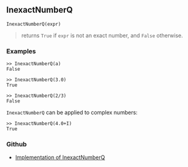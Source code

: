 ## InexactNumberQ

```
InexactNumberQ(expr)
```

> returns `True` if `expr` is not an exact number, and `False` otherwise.

### Examples

```
>> InexactNumberQ(a)
False
 
>> InexactNumberQ(3.0)
True
 
>> InexactNumberQ(2/3)
False
```

`InexactNumberQ` can be applied to complex numbers:

```
>> InexactNumberQ(4.0+I)    
True
```


### Github

* [Implementation of InexactNumberQ](https://github.com/axkr/symja_android_library/blob/master/symja_android_library/matheclipse-core/src/main/java/org/matheclipse/core/expression/BuiltInSymbol.java#L2571) 
